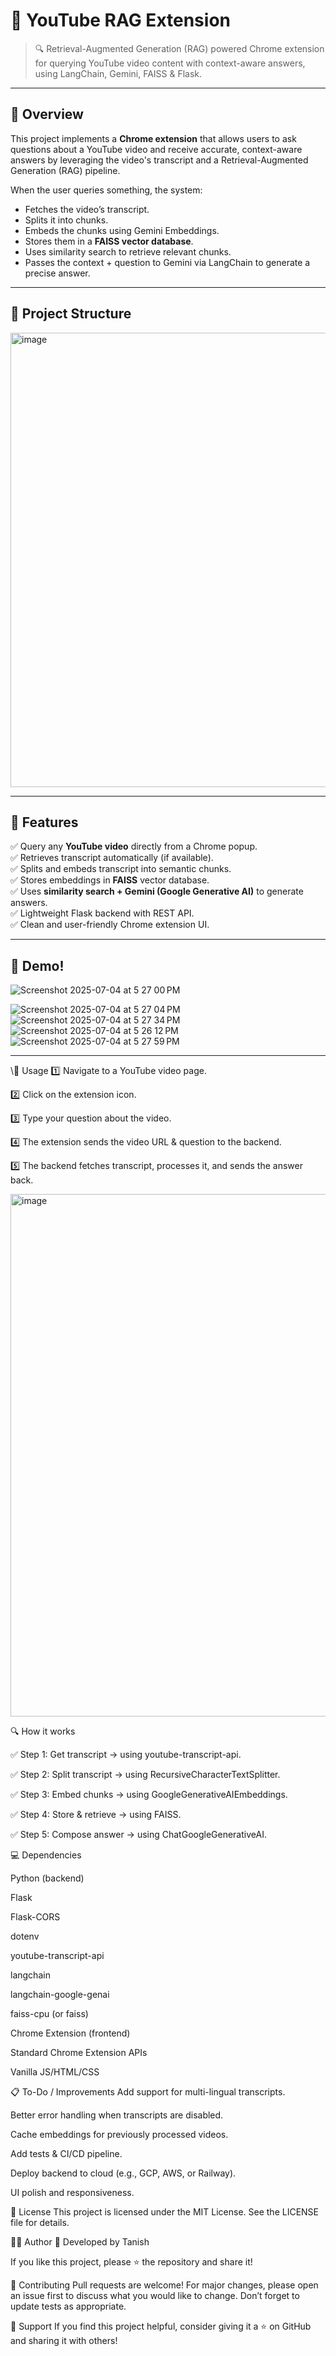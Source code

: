 # 🎥 YouTube RAG Extension

> 🔍 Retrieval-Augmented Generation (RAG) powered Chrome extension for querying YouTube video content with context-aware answers, using LangChain, Gemini, FAISS & Flask.

---

## 🚀 Overview

This project implements a **Chrome extension** that allows users to ask questions about a YouTube video and receive accurate, context-aware answers by leveraging the video's transcript and a Retrieval-Augmented Generation (RAG) pipeline.

When the user queries something, the system:
- Fetches the video’s transcript.
- Splits it into chunks.
- Embeds the chunks using Gemini Embeddings.
- Stores them in a **FAISS vector database**.
- Uses similarity search to retrieve relevant chunks.
- Passes the context + question to Gemini via LangChain to generate a precise answer.

---

## 📂 Project Structure
<img width="727" alt="image" src="https://github.com/user-attachments/assets/d6f549bb-9e2a-48cc-b1dd-1005861e6da4" />


---

## 🌟 Features

✅ Query any **YouTube video** directly from a Chrome popup.  
✅ Retrieves transcript automatically (if available).  
✅ Splits and embeds transcript into semantic chunks.  
✅ Stores embeddings in **FAISS** vector database.  
✅ Uses **similarity search + Gemini (Google Generative AI)** to generate answers.  
✅ Lightweight Flask backend with REST API.  
✅ Clean and user-friendly Chrome extension UI.  

---

## 📸 Demo!


![Screenshot 2025-07-04 at 5 27 00 PM](https://github.com/user-attachments/assets/aeb432e7-ae4b-45d5-94c4-cb08e1651665)

![Screenshot 2025-07-04 at 5 27 04 PM](https://github.com/user-attachments/assets/612bb05a-7206-4ebd-8854-e5931d2f41b6)
![Screenshot 2025-07-04 at 5 27 34 PM](https://github.com/user-attachments/assets/30c03481-246f-4be4-ad6c-2bb7a8b45e7b)
![Screenshot 2025-07-04 at 5 26 12 PM](https://github.com/user-attachments/assets/54555924-7837-4da8-8f27-2e7a89aff14d)
![Screenshot 2025-07-04 at 5 27 59 PM](https://github.com/user-attachments/assets/b1c2ab27-9156-46ff-a77c-f9f14ff8eb7f)







---

\🔗 Usage
1️⃣ Navigate to a YouTube video page.

2️⃣ Click on the extension icon.

3️⃣ Type your question about the video.

4️⃣ The extension sends the video URL & question to the backend.

5️⃣ The backend fetches transcript, processes it, and sends the answer back.


<img width="836" alt="image" src="https://github.com/user-attachments/assets/2dfff342-2e85-44e3-85db-84542461f6ac" />

🔍 How it works

✅ Step 1: Get transcript → using youtube-transcript-api.

✅ Step 2: Split transcript → using RecursiveCharacterTextSplitter.

✅ Step 3: Embed chunks → using GoogleGenerativeAIEmbeddings.

✅ Step 4: Store & retrieve → using FAISS.

✅ Step 5: Compose answer → using ChatGoogleGenerativeAI.


💻 Dependencies

Python (backend)

Flask


Flask-CORS


dotenv


youtube-transcript-api


langchain


langchain-google-genai


faiss-cpu (or faiss)

Chrome Extension (frontend)

Standard Chrome Extension APIs


Vanilla JS/HTML/CSS


📋 To-Do / Improvements
 Add support for multi-lingual transcripts.

 Better error handling when transcripts are disabled.

 Cache embeddings for previously processed videos.

 Add tests & CI/CD pipeline.

 Deploy backend to cloud (e.g., GCP, AWS, or Railway).

 UI polish and responsiveness.

 📝 License
This project is licensed under the MIT License. See the LICENSE file for details.

👨‍💻 Author
👋 Developed by Tanish

If you like this project, please ⭐️ the repository and share it!

📣 Contributing
Pull requests are welcome!
For major changes, please open an issue first to discuss what you would like to change.
Don’t forget to update tests as appropriate.

🌟 Support
If you find this project helpful, consider giving it a ⭐️ on GitHub and sharing it with others!



